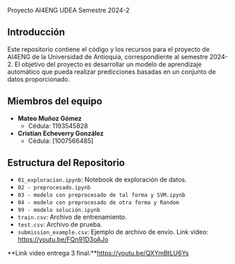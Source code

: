  Proyecto AI4ENG UDEA Semestre 2024-2

## Introducción
Este repositorio contiene el código y los recursos para el proyecto de AI4ENG de la Universidad de Antioquia, correspondiente al semestre 2024-2. El objetivo del proyecto es desarrollar un modelo de aprendizaje automático que pueda realizar predicciones basadas en un conjunto de datos proporcionado.

## Miembros del equipo
- **Mateo Muñoz Gómez**
  - Cédula: 1193545828
- **Cristian Echeverry González**
  - Cédula: [1007566485]

## Estructura del Repositorio
- `01_exploracion.ipynb`: Notebook de exploración de datos.
- `02 - preprocesado.ipynb`
- `03 - modelo con preprocesado de tal forma y SVM.ipynb`
- `04 - modelo con preprocesado de otra forma y Random`
- `99 - modelo solución.ipynb`
- `train.csv`: Archivo de entrenamiento.
- `test.csv`: Archivo de prueba.
- `submission_example.csv`: Ejemplo de archivo de envío.
Link video: https://youtu.be/FQn91D3oAJo

**Link video entrega 3 final:**https://youtu.be/QXYmBtLU6Ys

